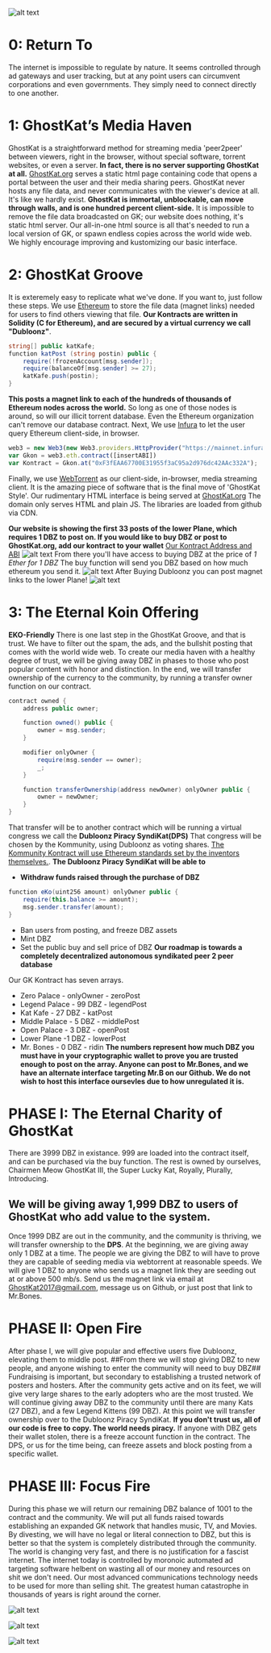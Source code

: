 ![alt text](https://i.imgur.com/KqVTrI0.png "GKEKO")

# 0: Return To
The internet is impossible to regulate by nature. It seems controlled through ad gateways and user tracking, but at any point users can circumvent corporations and even governments. They simply need to connect directly to one another.

# 1: GhostKat’s Media Haven
  GhostKat is a straightforward method for streaming media 'peer2peer' between viewers, right in the browser, without special software, torrent websites, or even a server. **In fact, there is no server supporting GhostKat at all.**
  [GhostKat.org](https://www.ghostkat.org) serves a static html page containing code that opens a portal between the user and their media sharing peers. GhostKat never hosts any file data, and never communicates with the viewer's device at all. It's like we hardly exist. **GhostKat is immortal, unblockable, can move through walls, and is one hundred percent client-side.**
  It is impossible to remove the file data broadcasted on GK; our website does nothing, it's static html server. Our all-in-one html source is all that's needed to run a local version of GK, or spawn endless copies across the world wide web. We highly encourage improving and kustomizing our basic interface.

# 2: GhostKat Groove
  It is exteremely easy to replicate what we've done. If you want to, just follow these steps.
We use [Ethereum](https://ethereum.org/) to store the file data (magnet links) needed for users to find others viewing that file. 
**Our Kontracts are written in Solidity (C for Ethereum), and are secured by a virtual currency we call "Dubloonz"**. 

```C#
string[] public katKafe;
function katPost (string postin) public {
    require(!frozenAccount[msg.sender]);
    require(balanceOf[msg.sender] >= 27);
    katKafe.push(postin);   
}
```
 **This posts a magnet link to each of the hundreds of thousands of Ethereum nodes across the world.** 
 So long as one of those nodes is around, so will our illicit torrent database. Even the Ethereum organization can't remove our database contract. Next, We use [Infura](https://infura.io/) to let the user query Ethereum client-side, in browser.

```javascript
web3 = new Web3(new Web3.providers.HttpProvider("https://mainnet.infura.io/Anzdw8JKc1qLD0QdZBQE"));
var Gkon = web3.eth.contract([insertABI])
var Kontract = Gkon.at("0xF3fEAA67700E31955f3aC95a2d976dc42AAc332A");
```

Finally, we use [WebTorrent](https://webtorrent.io/) as our client-side, in-browser, media streaming client. It is the amazing piece of software that is the final move of 'GhostKat Style'.
Our rudimentary HTML interface is being served at [GhostKat.org](https://www.ghostkat.org)
The domain only serves HTML and plain JS. The libraries are loaded from github via CDN.

**Our website is showing the first 33 posts of the lower Plane, which requires 1 DBZ to post on. If you would like to buy DBZ or post to GhostKat.org, add our kontract to your wallet**
[Our Kontract Address and ABI](https://github.com/GhostKatIII/GhostKat/blob/master/Contract_ABI)
![alt text](https://imgur.com/a/p3JLM.png "Adding GK")
From there you'll have access to buying DBZ at the price of *1 Ether for 1 DBZ*
The buy function will send you DBZ based on how much ethereum you send it.
![alt text](https://imgur.com/a/dUUTz.png "Buying Dubloonz")
After Buying Dubloonz you can post magnet links to the lower Plane!
![alt text](https://imgur.com/a/cE5lj.png "Posting to lower PLane")
# 3: The Eternal Koin Offering
**EKO-Friendly**
There is one last step in the GhostKat Groove, and that is trust. We have to filter out the spam, the ads, and the bullshit posting that comes with the world wide web. To create our media haven with a healthy degree of trust, we will be giving away DBZ in phases to those who post popular content with honor and distinction. In the end, we will transfer ownership of the currency to the community, by running a transfer owner function on our contract.
```C#
contract owned {
    address public owner;

    function owned() public {
        owner = msg.sender;
    }

    modifier onlyOwner {
        require(msg.sender == owner);
        _;
    }

    function transferOwnership(address newOwner) onlyOwner public {
        owner = newOwner;
    }
}
```
That transfer will be to another contract which will be running a virtual congress we call the **Dubloonz Piracy SyndiKat(DPS)**
That congress will be chosen by the Kommunity, using Dubloonz as voting shares.
[The Kommunity Kontract will use Ethereum standards set by the inventors themselves.](https://www.ethereum.org/dao#the-shareholder-association).
**The Dubloonz Piracy SyndiKat will be able to**
+ **Withdraw funds raised through the purchase of DBZ**
```C#
function eKo(uint256 amount) onlyOwner public {
    require(this.balance >= amount);
    msg.sender.transfer(amount);
}
```
+ Ban users from posting, and freeze DBZ assets
+ Mint DBZ
+ Set the public buy and sell price of DBZ
**Our roadmap is towards a completely decentralized autonomous syndikated peer 2 peer database**

Our GK Kontract has seven arrays.
+ Zero Palace - onlyOwner - zeroPost
+ Legend Palace - 99 DBZ - legendPost
+ Kat Kafe - 27 DBZ - katPost
+ Middle Palace - 5 DBZ - middlePost
+ Open Palace - 3 DBZ - openPost
+ Lower Plane -1 DBZ - lowerPost
+ Mr. Bones - 0 DBZ - ridin
**The numbers represent how much DBZ you must have in your cryptographic wallet to prove you are trusted enough to post on the array. Anyone can post to Mr.Bones, and we have an alternate interface targeting Mr.B on our Github. We do not wish to host this interface oursevles due to how unregulated it is.**

# PHASE I: The Eternal Charity of GhostKat
There are 3999 DBZ in existance. 999 are loaded into the contract itself, and can be purchased via the buy function. The rest is owned by ourselves, Chairmen Meow GhostKat III, the Super Lucky Kat, Royally, Plurally, Introducing. 

## We will be giving away 1,999 DBZ to users of GhostKat who add value to the system.
Once 1999 DBZ are out in the community, and the community is thriving, we will transfer ownership to the **DPS**. At the beginning, we are giving away only 1 DBZ at a time. The people we are giving the DBZ to will have to prove they are capable of seeding media via webtorrent at reasonable speeds. We will give 1 DBZ to anyone who sends us a magnet link they are seeding out at or above 500 mb/s. Send us the magnet link via email at GhostKat2017@gmail.com, message us on Github, or just post that link to Mr.Bones.

# PHASE II: Open Fire
After phase I, we will give popular and effective users five Dubloonz, elevating them to middle post. ##From there we will stop giving DBZ to new people, and anyone wishing to enter the community will need to buy DBZ##
Fundraising is important, but secondary to establishing a trusted network of posters and hosters. After the community gets active and on its feet, we will give very large shares to the early adopters who are the most trusted. We will continue giving away DBZ to the community until there are many Kats (27 DBZ), and a few Legend Kittens (99 DBZ). At this point we will transfer ownership over to the Dubloonz Piracy SyndiKat. **If you don't trust us, all of our code is free to copy. The world needs piracy.** If anyone with DBZ gets their wallet stolen, there is a freeze account function in the contract. The DPS, or us for the time being, can freeze assets and block posting from a specific wallet.

# PHASE III: Focus Fire
During this phase we will return our remaining DBZ balance of 1001 to the contract and the community. We will put all funds raised towards establishing an expanded GK network that handles music, TV, and Movies. By divesting, we will have no legal or literal connection to DBZ, but this is better so that the system is completely distributed through the community. The world is changing very fast, and there is no justification for a fascist internet. The internet today is controlled by moronoic automated ad targeting software helbent on wasting all of our money and resources on shit we don't need. Our most advanced communications technology needs to be used for more than selling shit. The greatest human catastrophe in thousands of years is right around the corner.



![alt text](https://webtorrent.io/img/WebTorrent.png "WebTorrent")

![alt text](https://upload.wikimedia.org/wikipedia/commons/thumb/b/b7/ETHEREUM-YOUTUBE-PROFILE-PIC.png/240px-ETHEREUM-YOUTUBE-PROFILE-PIC.png "Ethereum")

![alt text](http://website-thumbnails.informer.com/thumbnails/280x202/i/infura.io.png "INFURA")

